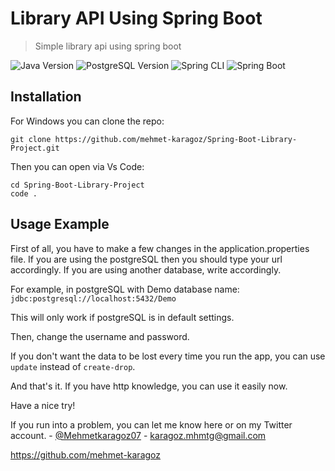 # Library API Using Spring Boot
> Simple library api using spring boot

![Java Version](https://img.shields.io/badge/java-v16-red)
![PostgreSQL Version](https://img.shields.io/badge/postgreSQL-v13-yellow)
![Spring CLI](https://img.shields.io/badge/spring%20CLI-v2.3.11-blue)
![Spring Boot](https://img.shields.io/badge/spring%20boot-v2.5.0-lightgrey)

## Installation

For Windows you can clone the repo:
```
git clone https://github.com/mehmet-karagoz/Spring-Boot-Library-Project.git
```
Then you can open via Vs Code:
```
cd Spring-Boot-Library-Project
code .
```

## Usage Example

First of all, you have to make a few changes in the application.properties file.
If you are using the postgreSQL then you should type your url accordingly. If you are using another database, write accordingly.

For example, in postgreSQL with Demo database name:
`jdbc:postgresql://localhost:5432/Demo`

This will only work if postgreSQL is in default settings.

Then, change the username and password.

If you don't want the data to be lost every time you run the app, you can use `update` instead of `create-drop`.

And that's it. If you have http knowledge, you can use it easily now.

Have a nice try!

If you run into a problem, you can let me know here or on my Twitter account. - [@Mehmetkaragoz07](https://twitter.com/Mehmetkaragoz07) - karagoz.mhmtg@gmail.com

https://github.com/mehmet-karagoz